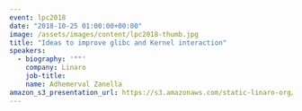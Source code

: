 ```yaml
---
event: lpc2018
date: "2018-10-25 01:00:00+00:00"
image: /assets/images/content/lpc2018-thumb.jpg
title: "Ideas to improve glibc and Kernel interaction"
speakers:
  - biography: '""'
    company: Linaro
    job-title:
    name: Adhemerval Zanella
amazon_s3_presentation_url: https://s3.amazonaws.com/static-linaro-org/event-resources/lpc2018/LPC2018-Ideas_to_improve_glibc_and_Kernel_interaction.pdf
---
```

